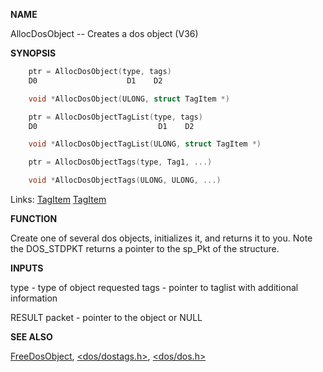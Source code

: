 
**NAME**

AllocDosObject -- Creates a dos object (V36)

**SYNOPSIS**

```c
    ptr = AllocDosObject(type, tags)
    D0                    D1    D2

    void *AllocDosObject(ULONG, struct TagItem *)

    ptr = AllocDosObjectTagList(type, tags)
    D0                           D1    D2

    void *AllocDosObjectTagList(ULONG, struct TagItem *)

    ptr = AllocDosObjectTags(type, Tag1, ...)

    void *AllocDosObjectTags(ULONG, ULONG, ...)

```
Links: [TagItem](_012E.md) [TagItem](_012E.md) 

**FUNCTION**

Create one of several dos objects, initializes it, and returns it
to you.  Note the DOS_STDPKT returns a pointer to the sp_Pkt of the
structure.

**INPUTS**

type - type of object requested
tags - pointer to taglist with additional information

RESULT
packet - pointer to the object or NULL

**SEE ALSO**

[FreeDosObject](FreeDosObject.md), [&#060;dos/dostags.h&#062;](_006D.md), [&#060;dos/dos.h&#062;](_0068.md)
